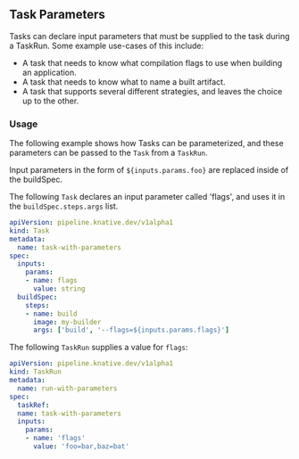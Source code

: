 ## Task Parameters

Tasks can declare input parameters that must be supplied to the task during a TaskRun.
Some example use-cases of this include:

* A task that needs to know what compilation flags to use when building an application.
* A task that needs to know what to name a built artifact.
* A task that supports several different strategies, and leaves the choice up to the other.

### Usage

The following example shows how Tasks can be parameterized, and these parameters can be passed to the `Task` from a `TaskRun`.

Input parameters in the form of `${inputs.params.foo}` are replaced inside of the buildSpec.

The following `Task` declares an input parameter called 'flags', and uses it in the `buildSpec.steps.args` list.

```yaml
apiVersion: pipeline.knative.dev/v1alpha1
kind: Task
metadata:
  name: task-with-parameters
spec:
  inputs:
    params:
    - name: flags
      value: string
  buildSpec:
    steps:
    - name: build
      image: my-builder
      args: ['build', '--flags=${inputs.params.flags}']
```

The following `TaskRun` supplies a value for `flags`:

```yaml
apiVersion: pipeline.knative.dev/v1alpha1
kind: TaskRun
metadata:
  name: run-with-parameters
spec:
  taskRef:
  name: task-with-parameters
  inputs:
    params:
    - name: 'flags'
      value: 'foo=bar,baz=bat'
```
